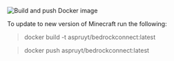 ![Build and push Docker image](https://github.com/aspruyt/bedrockconnect/actions/workflows/docker-publish.yml/badge.svg)

To update to new version of Minecraft run the following:

> docker build -t aspruyt/bedrockconnect:latest

> docker push aspruyt/bedrockconnect:latest